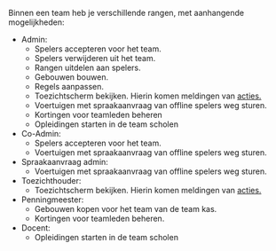Binnen een team heb je verschillende rangen, met aanhangende mogelijkheden:

- Admin:
    - Spelers accepteren voor het team.
    - Spelers verwijderen uit het team.
    - Rangen uitdelen aan spelers.
    - Gebouwen bouwen.
    - Regels aanpassen.
    - Toezichtscherm bekijken. Hierin komen meldingen van [acties.](Acties_in_toezichtscherm.md)
    - Voertuigen met spraakaanvraag van offline spelers weg sturen.
    - Kortingen voor teamleden beheren
    - Opleidingen starten in de team scholen
- Co-Admin:
    - Spelers accepteren voor het team.
    - Voertuigen met spraakaanvraag van offline spelers weg sturen.
- Spraakaanvraag admin:
    - Voertuigen met spraakaanvraag van offline spelers weg sturen.
- Toezichthouder:
    - Toezichtscherm bekijken. Hierin komen meldingen van [acties.](Acties_in_toezichtscherm.md) 
- Penningmeester:
    - Gebouwen kopen voor het team van de team kas.
    - Kortingen voor teamleden beheren.
- Docent:
    - Opleidingen starten in de team scholen
